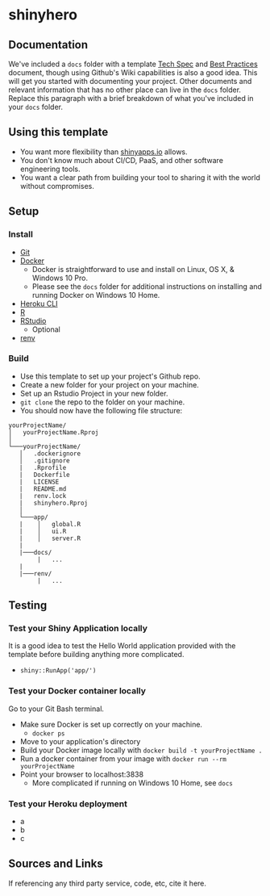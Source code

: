 # shinyhero

## Documentation
We've included a `docs` folder with a template [Tech Spec](/docs/Tech_Spec.md) and [Best Practices](/docs/Best_Practices.md) document, though using Github's Wiki capabilities is also a good idea. This will get you started with documenting your project.  Other documents and relevant information that has no other place can live in the `docs` folder.  Replace this paragraph with a brief breakdown of what you've included in your `docs` folder.

## Using this template
* You want more flexibility than [shinyapps.io](https://www.shinyapps.io/) allows.
* You don't know much about CI/CD, PaaS, and other software engineering tools. 
* You want a clear path from building your tool to sharing it with the world without compromises.

## Setup

### Install
* [Git](https://git-scm.com/book/en/v2/Getting-Started-Installing-Git)
* [Docker](https://docs.docker.com/v17.09/engine/installation/)
  + Docker is straightforward to use and install on Linux, OS X, & Windows 10 Pro.
  + Please see the `docs` folder for additional instructions on installing and running Docker on Windows 10 Home. 
* [Heroku CLI](https://devcenter.heroku.com/articles/heroku-cli)
* [R](https://cloud.r-project.org/)
* [RStudio](https://rstudio.com/products/rstudio/download/)
  + Optional
* [renv](https://github.com/rstudio/renv)

### Build
* Use this template to set up your project's Github repo.
* Create a new folder for your project on your machine.
* Set up an Rstudio Project in your new folder.
* `git clone` the repo to the folder on your machine.
* You should now have the following file structure: 

```
yourProjectName/
│   yourProjectName.Rproj    
│
└───yourProjectName/
   │   .dockerignore
   │   .gitignore
   |   .Rprofile
   |   Dockerfile
   |   LICENSE
   |   README.md
   |   renv.lock
   |   shinyhero.Rproj
   │
   └───app/
   |    │   global.R
   |    │   ui.R
   |    │   server.R
   |
   |───docs/
        |   ...
   |
   |───renv/
        |   ...
```

## Testing

### Test your Shiny Application locally
It is a good idea to test the Hello World application provided with the template before building anything more complicated.
* `shiny::RunApp('app/')`

### Test your Docker container locally
Go to your Git Bash terminal.
* Make sure Docker is set up correctly on your machine.
  + `docker ps`
* Move to your application's directory
* Build your Docker image locally with `docker build -t yourProjectName .`
* Run a docker container from your image with `docker run --rm yourProjectName`
* Point your browser to localhost:3838
  + More complicated if running on Windows 10 Home, see `docs`

### Test your Heroku deployment
* a
* b
* c

## Sources and Links
If referencing any third party service, code, etc, cite it here.
